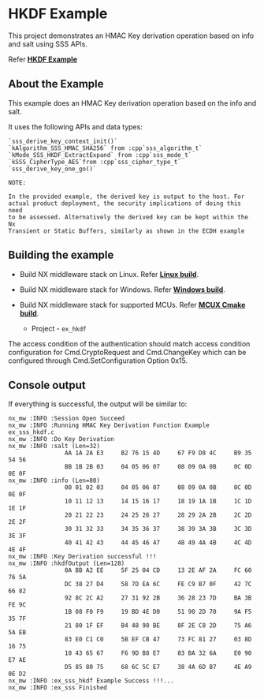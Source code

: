 # HKDF Example

This project demonstrates an HMAC Key derivation operation based on info and salt using SSS APIs.

Refer [**HKDF Example**](./ex_sss_hkdf.c)

## About the Example

This example does an HMAC Key derivation operation based on the info and salt.

It uses the following APIs and data types:

    `sss_derive_key_context_init()`
    `kAlgorithm_SSS_HMAC_SHA256` from :cpp`sss_algorithm_t`
    `kMode_SSS_HKDF_ExtractExpand` from :cpp`sss_mode_t`
    `kSSS_CipherType_AES`from :cpp`sss_cipher_type_t`
    `sss_derive_key_one_go()`

```
NOTE:

In the provided example, the derived key is output to the host. For
actual product deployment, the security implications of doing this need
to be assessed. Alternatively the derived key can be kept within the Nx
Transient or Static Buffers, similarly as shown in the ECDH example
```

## Building the example

- Build NX middleware stack on Linux. Refer [**Linux build**](../../../doc/linux/readme.md).

- Build NX middleware stack for Windows. Refer [**Windows build**](../../../doc/windows/readme.md).

- Build NX middleware stack for supported MCUs. Refer [**MCUX Cmake build**](../../../doc/mcu_cmake/readme.md).

	- Project - `ex_hkdf`

The access condition of the authentication should match access condition
configuration for Cmd.CryptoRequest and Cmd.ChangeKey which can be
configured through Cmd.SetConfiguration Option 0x15.

## Console output

If everything is successful, the output will be similar to:
```
nx_mw :INFO :Session Open Succeed
nx_mw :INFO :Running HMAC Key Derivation Function Example ex_sss_hkdf.c
nx_mw :INFO :Do Key Derivation
nx_mw :INFO :salt (Len=32)
                AA 1A 2A E3     B2 76 15 4D     67 F9 D8 4C     B9 35 54 56
                BB 1B 2B 03     04 05 06 07     08 09 0A 0B     0C 0D 0E 0F
nx_mw :INFO :info (Len=80)
                00 01 02 03     04 05 06 07     08 09 0A 0B     0C 0D 0E 0F
                10 11 12 13     14 15 16 17     18 19 1A 1B     1C 1D 1E 1F
                20 21 22 23     24 25 26 27     28 29 2A 2B     2C 2D 2E 2F
                30 31 32 33     34 35 36 37     38 39 3A 3B     3C 3D 3E 3F
                40 41 42 43     44 45 46 47     48 49 4A 4B     4C 4D 4E 4F
nx_mw :INFO :Key Derivation successful !!!
nx_mw :INFO :hkdfOutput (Len=128)
                0A BB A2 EE     5F 25 04 CD     13 2E AF 2A     FC 60 76 5A
                DC 38 27 D4     58 7D EA 6C     FE C9 B7 0F     42 7C 66 82
                92 8C 2C A2     27 31 92 2B     36 28 23 7D     BA 3B FE 9C
                1B 08 F0 F9     19 BD 4E D0     51 90 2D 70     9A F5 35 7F
                21 80 1F EF     B4 48 98 BE     8F 2E C8 2D     75 A6 5A EB
                83 E0 C1 C0     5B EF CB 47     73 FC 81 27     03 8D 16 75
                10 43 65 67     F6 9D B8 E7     83 BA 32 6A     E0 90 E7 AE
                D5 85 80 75     68 6C 5C E7     38 4A 6D B7     4E A9 0E D2
nx_mw :INFO :ex_sss_hkdf Example Success !!!...
nx_mw :INFO :ex_sss Finished
```
